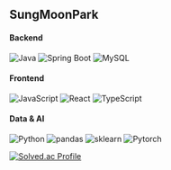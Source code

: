 ## SungMoonPark


#### Backend
![Java](https://img.shields.io/badge/Java-007396?style=for-the-badge&logo=java&logoColor=white)
![Spring Boot](https://img.shields.io/badge/Spring_Boot-6DB33F?style=for-the-badge&logo=springboot&logoColor=white)
![MySQL](https://img.shields.io/badge/MySQL-4479A1?style=for-the-badge&logo=mysql&logoColor=white)

#### Frontend 
![JavaScript](https://img.shields.io/badge/JavaScript-F7DF1E?style=for-the-badge&logo=javascript&logoColor=black)
![React](https://img.shields.io/badge/React-61DAFB?style=for-the-badge&logo=react&logoColor=black)
![TypeScript](https://img.shields.io/badge/TypeScript-3178C6?style=for-square&logo=typescript&logoColor=white) 

#### Data & AI
![Python](https://img.shields.io/badge/Python-3776AB?style=for-the-badge&logo=Python&logoColor=white)
![pandas](https://img.shields.io/badge/pandas-150458?style=flat-the-badge&logo=pandas&logoColor=white)
![sklearn](https://img.shields.io/badge/scikitlearn-F7931E?style=for-the-badge&logo=scikit-learn&logoColor=white)
![Pytorch](https://img.shields.io/badge/PyTorch-EE4C2C?style=for-the-square&logo=PyTorch&logoColor=white)


[![Solved.ac Profile](http://mazassumnida.wtf/api/v2/generate_badge?boj=smooo2)](https://solved.ac/smooo2/)


<!--
**SungMoonPark/SungMoonPark** is a ✨ _special_ ✨ repository because its `README.md` (this file) appears on your GitHub profile.
Here are some ideas to get you started:

- 🔭 I’m currently working on ...
- 🌱 I’m currently learning ...
- 👯 I’m looking to collaborate on ...
- 🤔 I’m looking for help with ...
- 💬 Ask me about ...
- 📫 How to reach me: ...
- 😄 Pronouns: ...
- ⚡ Fun fact: ...
-->
